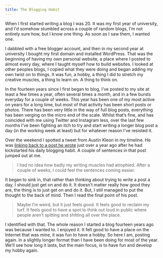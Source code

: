 ```yaml
---
title: The Blogging Habit
---
```

When I first started writing a blog I was 20. It was my first year of university, and I'd somehow stumbled across a couple of random blogs, I'm not entirely sure how, but I know one thing. As soon as I saw them, I wanted one.

I dabbled with a free blogger account, and then in my second year at university I bought my first domain and installed WordPress. That was the beginning of having my own personal website, a place where I posted to almost every day, where I taught myself how to build websites. I looked at other peoples blogs, I copied what they were doing and began adding my own twist on to things. It was fun, a hobby, a thing I did to stretch my creative muscles, a thing to learn on. A thing to think on.

In the fourteen years since I first began to blog, I’ve posted to my site at least a few times a year, often several times a month, and in a few bursts everyday for a couple of weeks. This year has been one of my most active on years for a long time, but most of that activity has been short posts or photos. There has been very little in the way of full blog posts, everything has been verging on the micro end of the scale. Whilst that’s fine, and has coincided with me using Twitter and Instagram less, over the last few months I’ve been fighting an itch to try and start writing a longer blog post a day (in the working week at least) but for whatever reason I’ve resisted it.

Over the weekend I spotted a tweet from Austin Kleon in my timeline. He was [linking back to a post he wrote](https://austinkleon.com/2017/11/20/a-few-notes-on-daily-blogging/) just over a year ago after he had kickstarted his daily blogging habit. A couple of sentences in that post jumped out at me.

> I had no idea how badly my writing muscles had atrophied. After a couple of weeks, I could feel the sentences coming easier.

It began to sink in, that rather than thinking about trying to write a post a day, I should just get on and do it. It doesn’t matter really how good they are, the thing is to just get on and do it. But, I still managed to put the thought to the back of mind. Then I read the final point of his post.

> Maybe I’m weird, but it just feels good. It feels good to reclaim my turf. It feels good to have a spot to think out loud in public where people aren’t spitting and shitting all over the place.

I identified with that. The whole reason I started a blog fourteen years ago was because I wanted to. I enjoyed it. It felt good to have a place on the Internet that was mine, it was fun to have a hobby. So here I am, posting again. In a slightly longer format than I have been doing for most of the year. We’ll see how long it lasts, but the main focus, is to have fun and develop my hobby again.
